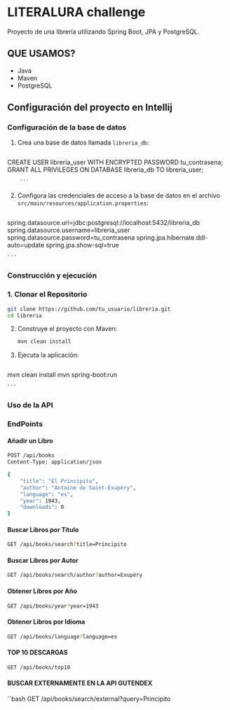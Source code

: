 # LITERALURA challenge

Proyecto de una librería utilizando Spring Boot, JPA y PostgreSQL.

## QUE USAMOS?
- Java 
- Maven
- PostgreSQL

## Configuración del proyecto en Intellij

### Configuración de la base de datos

1. Crea una base de datos llamada `libreria_db`:

    ```sql
    
CREATE USER libreria_user WITH ENCRYPTED PASSWORD tu_contrasena;
GRANT ALL PRIVILEGES ON DATABASE libreria_db TO libreria_user;

        ```


2. Configura las credenciales de acceso a la base de datos en el archivo `src/main/resources/application.properties`:

    ```properties
spring.datasource.url=jdbc:postgresql://localhost:5432/libreria_db
spring.datasource.username=libreria_user
spring.datasource.password=tu_contrasena
spring.jpa.hibernate.ddl-auto=update
spring.jpa.show-sql=true

    ```

### Construcción y ejecución

### 1. Clonar el Repositorio

```bash
git clone https://github.com/tu_usuario/libreria.git
cd libreria
```
2. Construye el proyecto con Maven:

    ```bash
    mvn clean install
    ```

3. Ejecuta la aplicación:

    ```bash
mvn clean install
mvn spring-boot:run

    ```

### Uso de la API

### EndPoints 

#### Añadir un Libro

```bash
POST /api/books
Content-Type: application/json

{
    "title": "El Principito",
    "author": "Antoine de Saint-Exupéry",
    "language": "es",
    "year": 1943,
    "downloads": 0
}

 ```
#### Buscar Libros por Título

```bash
GET /api/books/search?title=Principito

 ```
#### Buscar Libros por Autor
```bash
GET /api/books/search/author?author=Exupéry
 ```
#### Obtener Libros por Año
```bash
GET /api/books/year?year=1943

```
#### Obtener Libros por Idioma
```bash
GET /api/books/language?language=es

```

#### TOP 10 DESCARGAS

```bash
GET /api/books/top10

```

#### BUSCAR EXTERNAMENTE EN LA API GUTENDEX

``bash
GET /api/books/search/external?query=Principito
```


